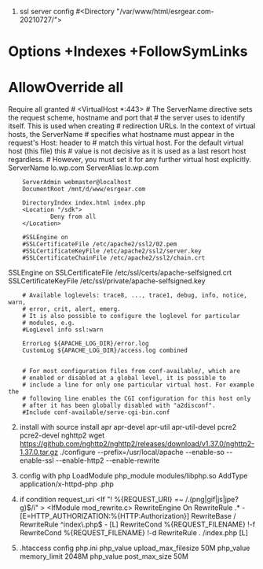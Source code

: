 1. ssl server config
#<Directory "/var/www/html/esrgear.com-20210727/">   
 #     Options +Indexes +FollowSymLinks   
  #    AllowOverride all   
   Require all granted
#</Directory> 
<VirtualHost *:443>
        # The ServerName directive sets the request scheme, hostname and port that
        # the server uses to identify itself. This is used when creating
        # redirection URLs. In the context of virtual hosts, the ServerName
        # specifies what hostname must appear in the request's Host: header to
        # match this virtual host. For the default virtual host (this file) this
        # value is not decisive as it is used as a last resort host regardless.
        # However, you must set it for any further virtual host explicitly.
        ServerName lo.wp.com
        ServerAlias lo.wp.com

        ServerAdmin webmaster@localhost
        DocumentRoot /mnt/d/www/esrgear.com

        DirectoryIndex index.html index.php
        <Location "/sdk">
                Deny from all
        </Location>

        #SSLEngine on
        #SSLCertificateFile /etc/apache2/ssl2/02.pem
        #SSLCertificateKeyFile /etc/apache2/ssl2/server.key
        #SSLCertificateChainFile /etc/apache2/ssl2/chain.crt
SSLEngine on
   SSLCertificateFile /etc/ssl/certs/apache-selfsigned.crt
   SSLCertificateKeyFile /etc/ssl/private/apache-selfsigned.key

        # Available loglevels: trace8, ..., trace1, debug, info, notice, warn,
        # error, crit, alert, emerg.
        # It is also possible to configure the loglevel for particular
        # modules, e.g.
        #LogLevel info ssl:warn

        ErrorLog ${APACHE_LOG_DIR}/error.log
        CustomLog ${APACHE_LOG_DIR}/access.log combined


        # For most configuration files from conf-available/, which are
        # enabled or disabled at a global level, it is possible to
        # include a line for only one particular virtual host. For example the
        # following line enables the CGI configuration for this host only
        # after it has been globally disabled with "a2disconf".
        #Include conf-available/serve-cgi-bin.conf
</VirtualHost>

2. install with source
install apr apr-devel apr-util apr-util-devel pcre2 pcre2-devel nghttp2
wget https://github.com/nghttp2/nghttp2/releases/download/v1.37.0/nghttp2-1.37.0.tar.gz
./configure --prefix=/usr/local/apache --enable-so --enable-ssl --enable-http2 --enable-rewrite

3. config with php
LoadModule php_module modules/libphp.so
AddType application/x-httpd-php .php

4. if condition request_uri
    <If "! %{REQUEST_URI} =~ /\.(png|gif|js|jpe?g)$/i" >
    <IfModule mod_rewrite.c>
    RewriteEngine On
    RewriteRule .* - [E=HTTP_AUTHORIZATION:%{HTTP:Authorization}]
    RewriteBase /
    RewriteRule ^index\.php$ - [L]
    RewriteCond %{REQUEST_FILENAME} !-f
    RewriteCond %{REQUEST_FILENAME} !-d
    RewriteRule . /index.php [L]
    </IfModule>
    </If>

5. .htaccess config php.ini
    php_value upload_max_filesize 50M
    php_value memory_limit 2048M
    php_value post_max_size 50M
